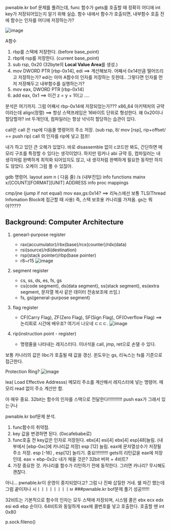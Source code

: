 pwnable.kr bof 문제를 풀려는데, func 함수가 gets를 호출할 때 정확히 어디에 int key가 저장되어있는지 알기 위해 실습.
함수 내에서 함수가 호출되면, 내부함수 호출 전에 함수는 인자를 어디에 저장하는가?


![image](https://github.com/user-attachments/assets/6a67e4ff-7951-4ef5-8b3e-561c2a4d0a15)

A함수
1. rbp를 스택에 저장한다. (before base_point)
2. rbp에 rsp를 저장한다. (current base_point)
3. sub rsp, 0x20 (32byte의 **Local Value Area**를 생성.)
4. mov DWORD PTR [rbp-0x14], edi ==> 계산해보자. 어째서 0x14만큼 떨어뜨리고 저장하는가? edi는 아마 A함수의 인자를 저장하는 듯한데..
그렇다면 인자를 먼저 저장해두고 내부함수를 실행하는가?
5. mov eax, DWORD PTR [rbp-0x14]
6. add eax, 0x1 ==> 이건 z = y + 1이고 ....

분석은 여기까지.
그럼 어째서 rbp-0x14에 저장되었는가???
x86_64 아키텍처의 규약이라는데 align(정렬) 
==> 항상 스택프레임은 16바이트 단위로 형성한다. 
왜 0x20이나 할당할까? int 두개인데, 컴파일러는 항상 넉넉히 할당하는 습관이 있다.

call은 
call 은 rsp에 다음줄 명령어의 주소 저장. (sub rsp, 8/ mov [rsp], rip+offset/ == push rip)
call 의 인자를 rip에 넣고 점프! 

내가 하고 있던 큰 오해가 있었다.
바로 disassemble 없이 c코드만 봐도, 간단하면 메모리 구조를 특정할 수 있다는 생각이었다.
하지만 링커나 abi 규약 등, 컴파일러는 내 생각처럼 완벽하게 최적화 되어있지도 않고, 내 생각처럼 완벽하게 필요한 동작만 하지도 않았다.
오케이 그럼 풀 수 있잖아.

gdb 명령어.
layout asm n ( 다음 줄) /s (내부진입)
info functions mainx
x/[COUNT][FORMAT][UNIT] ADDRESS
info proc mappings

cmp/jne (jump if not equal)
mov eax,gs:0x14? ==> 리눅스에선 보통 TLS(Thread Infomation Block에 접근할 때 사용)
즉, 스택 보호용 카나리를 가져옴.
gs는 뭐야?????

## Background: Computer Architecture
1. genearl-purpose register
   - rax(accumulator)/rbx(base)/rcx(counter)/rdx(data)
   - rsi(source)/rdi(destination)
   - rsp(stack pointer)/rbp(base pointer)
   - r8~r15
![image](https://github.com/user-attachments/assets/0c80f35f-353f-4335-9b68-c2130070330c)

2. segment register
   - cs, ss, ds, es, fs, gs
   - cs(code segment), ds(data segment), ss(stack segment), es(extra segment, 문자열 복사 같은 데이터 전송보조에 쓰임.)
   - fs, gs(general-purpose segment)
3. flag register
   - CF(Carry Flag), ZF(Zero Flag), SF(Sign Flag), OF(Overflow Flag) ==> 논리회로 시간에 배우죠? 여기서 나오네 ㄷㄷㄷ.
   ![image](https://github.com/user-attachments/assets/d43c9481-ca92-486a-ac64-eb425978decd)
4. rip(instruction point - register)
   - 명령줄을 나타내는 레지스터다. 이녀석을 call, jmp, ret으로 손댈 수 있다.

보통 카나리의 값은 libc가 호출될 때 값을 갱신.
윈도우는 gs, 리눅스는 fs를 기준으로 접근한다.  

Protection Ring?
![image](https://github.com/user-attachments/assets/6817d56c-a4ee-46f8-8d81-cacd3956ba07)

lea( Load Effective Addresss) 
메모리 주소를 계산해서 레지스터에 넣는 명령어.
메모리 read 없이 주소 계산만 함.

아 매우 중요.
32bit는 함수의 인자를 스택으로 전달한다!!!!!!!!!!!
push eax가 그래서 있는구나




pwnable.kr bof문제 분석.
1. func함수의 취약점.
2. key 값을 변경하면 된다. (0xcafebabe로)
3. func호출 전 key값은 인자로 저장된다. ebx[4] esi[4] ebx[4] esp[48]늘림. (내부에서 [ebp-0xc]에 카나리값 저장) esp [12] 늘림. eax에 문자열상수가 저장될 주소 저장. esp [-16] ,
   esp[12] 늘리기. 중요!!!!!!!!!! gets의 리턴값을 eax에 저장인데. eax = ebp-0x2c
   내가 채울 것은?
   32bit 버퍼 + 4비트?
4. 가장 중요한 것. 카나리를 함수가 리턴하기 전에 동작한다. 그러면 카나리? 무시해도 괜찮다.

아니... pwnable.kr이 운영이 중지되었다고? 그럼 나 진짜 삽질한 거네. 쉘 따긴 했는데 그럼 끝이자나 시ㅣㅣㅣㅣㅣㅣㅣㅣㅂ
###pwnable.kr bof문제 풀기 성공!!!!!!

32비트는 기본적으로 함수의 인자는 모두 스택에 저장되며, 시스템 콜은
ebx ecx edx esi edi ebp 순이다.
64비트와 동일하게 eax에 콜번호를 넣고 호출한다. 호출할 땐 int 0x80

p.sock.fileno()
